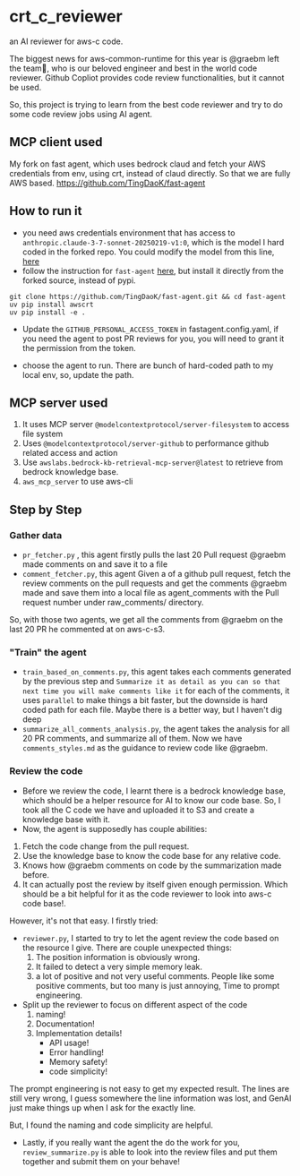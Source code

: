 # crt_c_reviewer

an AI reviewer for aws-c code.

The biggest news for aws-common-runtime for this year is @graebm left the team🥲, who is our beloved engineer and best in the world code reviewer.
Github Copliot provides code review functionalities, but it cannot be used.

So, this project is trying to learn from the best code reviewer and try to do some code review jobs using AI agent.

## MCP client used

My fork on fast agent, which uses bedrock claud and fetch your AWS credentials from env, using crt, instead of claud directly. So that we are fully AWS based.
https://github.com/TingDaoK/fast-agent

## How to run it

* you need aws credentials environment that has access to `anthropic.claude-3-7-sonnet-20250219-v1:0`, which is the model I hard coded in the forked repo. You could modify the model from this line, [here](https://github.com/TingDaoK/fast-agent/commit/8739a627ab3f8cfd145a17b54196ee23dbe60dc4#diff-fb1ce54f38f8793936d51c528c696b2339217a2351265b7b3042a831b141fa24R160)
* follow the instruction for `fast-agent` [here](https://github.com/TingDaoK/fast-agent?tab=readme-ov-file#get-started), but install it directly from the forked source, instead of pypi.

```
git clone https://github.com/TingDaoK/fast-agent.git && cd fast-agent
uv pip install awscrt
uv pip install -e .
```

* Update the `GITHUB_PERSONAL_ACCESS_TOKEN` in fastagent.config.yaml, if you need the agent to post PR reviews for you, you will need to grant it the permission from the token.

* choose the agent to run. There are bunch of hard-coded path to my local env, so, update the path.

## MCP server used

1. It uses MCP server `@modelcontextprotocol/server-filesystem` to access file system
2. Uses `@modelcontextprotocol/server-github` to performance github related access and action
3. Use `awslabs.bedrock-kb-retrieval-mcp-server@latest` to retrieve from bedrock knowledge base.
4. `aws_mcp_server` to use aws-cli

## Step by Step

### Gather data

* `pr_fetcher.py` , this agent firstly pulls the last 20 Pull request @graebm made comments on and save it to a file
* `comment_fetcher.py`, this agent Given a of a github pull request, fetch the review comments on the pull requests and get the comments @graebm made and save them into a local file as agent_comments with the Pull request number under raw_comments/ directory.

So, with those two agents, we get all the comments from @graebm on the last 20 PR he commented at on aws-c-s3.

### "Train" the agent

* `train_based_on_comments.py`, this agent takes each comments generated by the previous step and `Summarize it as detail as you can so that next time you will make comments like it` for each of the comments, it uses `parallel` to make things a bit faster, but the downside is hard coded path for each file. Maybe there is a better way, but I haven't dig deep
* `summarize_all_comments_analysis.py`, the agent takes the analysis for all 20 PR comments, and summarize all of them. Now we have `comments_styles.md` as the guidance to review code like @graebm.

### Review the code

* Before we review the code, I learnt there is a bedrock knowledge base, which should be a helper resource for AI to know our code base. So, I took all the C code we have and uploaded it to S3 and create a knowledge base with it.
* Now, the agent is supposedly has couple abilities:
1. Fetch the code change from the pull request.
2. Use the knowledge base to know the code base for any relative code.
3. Knows how @graebm comments on code by the summarization made before.
4. It can actually post the review by itself given enough permission.
Which should be a bit helpful for it as the code reviewer to look into aws-c code base!.

However, it's not that easy.
I firstly tried:
* `reviewer.py`, I started to try to let the agent review the code based on the resource I give. There are couple unexpected things:
   1. The position information is obviously wrong.
   2. It failed to detect a very simple memory leak.
   3. a lot of positive and not very useful comments. People like some positive comments, but too many is just annoying,
Time to prompt engineering.
* Split up the reviewer to focus on different aspect of the code
    1. naming!
    2. Documentation!
    3. Implementation details!
        - API usage!
        - Error handling!
        - Memory safety!
        - code simplicity!

The prompt engineering is not easy to get my expected result. The lines are still very wrong, I guess somewhere the line information was lost, and GenAI just make things up when I ask for the exactly line.

But, I found the naming and code simplicity are helpful.

* Lastly, if you really want the agent the do the work for you, `review_summarize.py` is able to look into the review files and put them together and submit them on your behave!
